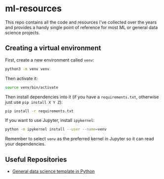 # ml-resources

This repo contains all the code and resources I've collected over the years and provides a handy single point 
of reference for most ML or general data science projects. 

## Creating a virtual environment

First, create a new environment called `venv`:

```bash
python3 -m venv venv
```

Then activate it:

```bash
source venv/bin/activate
```

Then install dependencies into it (if you have a `requirements.txt`, otherwise just use `pip install X Y Z`):

```bash
pip install -r requirements.txt
```

If you want to use Jupyter, install `ipykernel`:

```bash
python -m ipykernel install --user --name=venv
```

Remember to select `venv` as the preferred kernel in Jupyter so it can read your dependencies.

## Useful Repositories

- [General data science template in Python](https://github.com/harrybaines/data-science-template)
